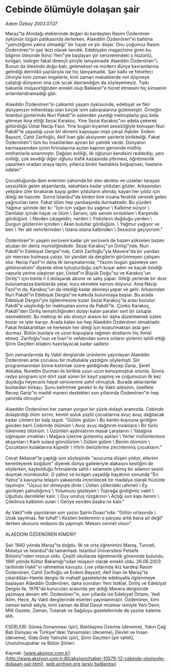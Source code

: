 # Cebinde ölümüyle dolaşan şair

*Adem Özbay 2003.07.07*

<font class="agenda2NewsSpot">
 Maraş"ta Ahırdağı eteklerinde doğan iki kardeşten Rasim Özdenören öykünün özgün patikasında ilerlerken, Alaeddin Özdenören"in bahtına "yalnızlığının yalnız olmadığı" bir hayat ve şiir düşer. Onu çoğumuz Rasim Özdenören"in şair ikizi olarak tanıdık.
</font>
<font class="newsDetail">
 Edebiyatın magazinine giren bu bilginin ötesinde İkinci Yeni"yle başlayan şiir serüvenindeki o hüzünlü, kırılgan, tedirgin fakat dirençli şiiriyle tanıyamadık Alaeddin Özdenören"i. Bunun da ötesinde doğu-batı, geleneksel ve modern dünya kavramlarına getirdiği derinlikli yazılarıyla ise hiç tanıyamadık. Şair kalbi ve felsefeci zihniyle kimi zaman imgelerle, kimi zaman makalelerde not düşmeye çalıştığı dünyanın ona çok sıcak davrandığını da söyleyemeyiz. Tıpkı bakanlık müşavirliğinden emekli olup Balıkesir"e hicret etmesini hiç kimsenin anlamlandıramadığı gibi.
 <br/>
 <br/>
 Alaeddin Özdenören"in çalkantılı yaşam öyküsünde, edebiyat ve fikir dünyamızın mihenktaşı olan birçok isim satıraralarına gizlenmiştir. Örneğin İstanbul günlerinde Nuri Pakdil"in askerden yazdığı mektuplarla güç bela gitmeye ikna ettiği Sezai Karakoç. Yine Sezai Karakoç"un adeta çekerek götürdüğü Üstat Necip Fazıl. Yine bugün kıyamet sessizliğiyle konuşan Nuri Pakdil"le yaşadığı uzun bir dönemi kapsayan inişli çıkışlı ilişkiler. Erdem Bayazıt, Cahit Zarifoğlu, Akif İnan gibi aksiyoner şairlerle birlikteliği. Fakat Özdenören"i tüm bu insanlardan ayıran bir yalınlık vardır. Dünyanın karmaşasından içinin fırtınalarına açılan kapının gerisinde müthiş imtihanlarla sınanmıştır. Dağılan evliliği, ilk oğlunun kendisini reddedişi, yeni evliliği, çok sevdiği diğer oğlunu trafik kazasında yitirmesi, öğretmenlik yaparken oradan oraya tayini, yıllarca binbir hastalıkla boğuşması, hastane odaları"
 <br/>
 <br/>
 Çocukluğunda dam evlerinin çatısında bir alev akıntısı ve uzakları tarayan sessizlikle gelen akşamlarda, sabahlara kadar yıldızları gözler. Arkasından yekpâre izler bırakarak kayıp giden yıldızların altında, kayan her yıldız için dileği de hazırdır. Sonra İstanbul"da birden bire insana ferahlık vererek gelen yağmurları tanır. Fakat ölüm hep yanıbaşında durmaktadır. Bu yüzden Yağmur şiirinde der ki: "İçin için yağan bu yağmur \ Kalbime sızıyor \ Damlalar içinde hayat ve ölüm \ Sensin; işte sensin sırılsıklam \ Karşımda gördüğüm. \ Nerden çıkageldin, nerden \ Yıldızların doğduğu yerden \ Durgun gözlerinin içinden \ Akan bulutlar gördüğüm. \ Yağmur yağıyor ve ben \ Yer altı nehirlerinden \ Islana ıslana kalbinden \ Sessizce geçiyorum."
 <br/>
 <br/>
 Özdenören"in yaşam serüveni kadar şiir serüveni de bazen yükselen bazen alçalan bir deniz munisliğindedir. Sezai Karakoç"un Dirilişi"nde, Nuri Pakdil"in Edebiyat Dergisi"nde, Cahit Zarifoğlu"yla Mavera"da bir yandan şiir mecrası bulmaya çalışır, bir yandan da dergilerin görünmeyen çalışanı olur. Necip Fazıl"ın daha ilk tanışmalarında, "Yazımı bugün gazeteye sen götüreceksin" diyerek eline tutuşturduğu zarfı koşar adım ve kaçak bindiği vapurla yerine ulaştıran şair, Üstad"ın Büyük Doğu"su ve Karakoç"un Diriliş"i için trenle il il dolaşarak abone ve satış yapar. Gittiği yerlerde bir dost bulunamazsa banklarda yatar, kuru ekmekle karnını doyurur. Ama Necip Fazıl"ın da, Karakoç"un da istediği kadar aboneyi yapar ve gelir. Arkasından Nuri Pakdil"in Edebiyat Dergisi"ne katkıda bulunmaya başlar. Bu arada Edebiyat Dergisi"yle ilgilenmesine kızan Sezai Karakoç"la arası bozulur. Pakdil"e ulaştırdığı bir mektuptan sonra da Pakdil"le. Çünkü Karakoç, Pakdil"den Diriliş temsilciliğinden dolayı kalan paraları sert bir üslupla istemektedir. Bu mektup iki sıkı dostun arasını bir daha düzelmemek üzere bozar ve işler karışır. Arada kalan ise hep Alaeddin Özdenören olmaktadır. Fakat fedakarlıktan ve herkesin her dileği için koşturmaktan asla geri durmaz. Bütün bunlara ve uzun kopuşlara rağmen dostlarını hiç ihmal etmez. Zarifoğlu"nun ve İnan"ın vefatından sonra onların şiirlerini tahlil ettiği Şiirin Geçitleri kitabını hazırlayacak kadar sadıktır.
 <br/>
 <br/>
 Son zamanlarında Ay Vakti dergisinde ürünlerini yayınlayan Alaeddin Özdenören artık çocuksu bir mutlulukla yazdığını söylemişti. Şiir programlarından birine katılmak üzere geldiğinde Recep Garip, Şeref Akbaba, Nurettin Durman ile birlikte uzun uzun konuşmuştuk onunla. Sonra radyo programı için dört saat süren bir kayıt yapmış ve çoğumuzun ilk kez duyduğu heyecanlı hayat serüvenine şahit olmuştuk. Burada aktarılanlar bunlardan birkaçı. Şunu belirtmek gerekir ki Ay Vakti ailesinin, özellikle Recep Garip"in maddi manevi destekleri son yıllarında Özdenören"in hep yanında olmuştur"
 <br/>
 <br/>
 Alaeddin Özdenören her zaman yorgun bir yüzle dolaştı aramızda. Cebinde dolaştırdığı ölüm sırrını, kentin soluk yüzlü çocuklarına avuç avuç dağıtacak kadar cömert bir kalp taşıdı. "Gülüm gülüm \ Bu kentin koynuna girdiğim günden beri\ Cebimde ölümüm \ Avuç avuç dağıtırım insanlara \ Bir türlü tükenmez ölümüm. \ Üzümleri aydınlatırım masal çarşılarını \ Yatağına sığmayan ırmakları \ Mağara içlerine gizlenmiş aşkları \ Yerler mühürlenince akşamları \ Kanlı sulara gömülürüm \ Gülüm gülüm \ Benim ölümüm \ Çocukların kulaklarına küpedir \ Vitrin denizlerine zincirlenmiş çocukların."
 <br/>
 <br/>
 Cevat Akkanat"la yaptığı son söyleşinde "avucuma düşen yıldızı, ellerimi kenetleyerek boğdum" diyerek dünya gaileleriyle alakasını kestiğini de söylerken, kaybolduğu fırtınalarda sahil-i selamete çıkmış bir adamın sesini duymak mümkündür. O yalnız ve kırılgan yaşadığı hayatının sonunda "En Yalnız"a kavuşma telaşını yakasında imrenilecek bir madalya olarak hüzünle taşımıştır. "Uçsuz bir dinleyişle dinle \ Üstlen çöllerdeki rahmeti \ Ey gürleyen yalnızlığımız \ Yolumuzu gözleyen \ Toprağa girdiğimiz vakit \ Uğultulu derinlikler kalır. \ Duy unutuş rüzgârının \ Açtığı son kapı benim \ Çekilince kalbimin suları \ Geriye senden başka ne kalır."
 <br/>
 <br/>
 Ay Vakti"nde yayınlanan son yazısı Şairin Duası"nda: "Gölün ortasında \ Uzak sayılmaz. Ne tuhaf! \ Kesilen bedenimin o parçası artık bana ait değil" derken okuruna vedasını da yapmıştı. Mekanı cennet olsun"
 <br/>
 <br/>
 ALAEDDİN ÖZDENÖREN KİMDİR?
 <br/>
 <br/>
 Şair 1940 yılında Maraş"ta doğdu. İlk ve orta öğrenimini Maraş, Tunceli, Malatya ve İstanbul"da tamamladı. İstanbul Üniversitesi Felsefe Bölümü"nden mezun oldu. Çeşitli okullarda öğretmenlik görevinde bulundu. 1991 yılında Kültür Bakanlığı"ndan müşavir olarak emekli oldu. 26.06.2003 tarihinde Hakk"ın rahmetine kavuştu. Lise yıllarında ikiz kardeşi Rasim Özdenören, Cahit Zarifoğlu ve Erdem Bayazıt, Akif İnan ile Maraş"ta çıkardıkları Hamle dergisi ile mahalli gazetelerde edebiyatla ilgilenmeye başlayan Alâeddin Özdenören, daha sonraları Yeni İstiklal, Diriliş ve Edebiyat Dergisi ile, 1976"da kurucuları arasında yer aldığı Mavera dergisinde yazmaya devam etti. Özdenören"in, son yıllarda ise Edebiyat Ortamı, Yedi İklim, Hece, Ay Vakti dergilerinde eserleri yayınlanmıştır. Özdenören, kimi zaman kendi adıyla, kimi zaman da Bilal Davut müstear ismiyle Yeni Devir, Milli Gazete, Zaman, Tutanak ve Sağduyu gazetelerinde de yazılar kaleme aldı.
 <br/>
 <br/>
 ESERLERİ: Güneş Donanması (şiir), Batılılaşma Üzerine (deneme), Yakın Çağ Batı Dünyası ve Türkiye"deki Yansımaları (deneme), Devlet ve İnsan (deneme), Gide Gide Yalnızlık (şiir), Şiirin Geçitleri (şiir tahlili), Unutulmuşluklar ve Bütün Şiirleri.
 <br/>
</font>

Kaynak: [www.aksiyon.com.tr](http://www.aksiyon.com.tr:80/aksiyon/haber-10579-12-cebinde-olumuyle-dolasan-sair.html), [web.archive.org (arşiv bağlantısı)](http://web.archive.org/web/20110811074958/http://www.aksiyon.com.tr:80/aksiyon/haber-10579-12-cebinde-olumuyle-dolasan-sair.html)
